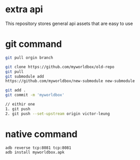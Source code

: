 # extra api

This repository stores general api assets that are easy to use

# git command

```bash
git pull orgin branch

git clone https://github.com/myworldbox/old-repo
git pull
git submodule add
https://github.com/myworldbox/new-submodule new-submodule

git add .
git commit -m 'myworldbox'

// eithir one
1. git push
2. git push --set-upstream origin victor-leung
```

# native command

```bash
adb reverse tcp:8081 tcp:8081
adb install myworldbox.apk
```
